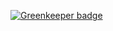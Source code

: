 

[![Greenkeeper badge](https://badges.greenkeeper.io/mikeal/giphy-sticker-app.svg)](https://greenkeeper.io/)